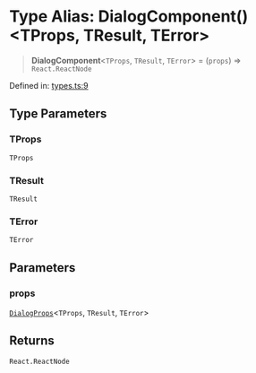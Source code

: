 # Type Alias: DialogComponent()\<TProps, TResult, TError\>

> **DialogComponent**\<`TProps`, `TResult`, `TError`\> = (`props`) => `React.ReactNode`

Defined in: [types.ts:9](https://github.com/MOhhh-ok/react-dialog-hub/blob/5673faacf88e76b0990b2083c26229d9de0bb4ca/packages/react-dialog-hub/src/types.ts#L9)

## Type Parameters

### TProps

`TProps`

### TResult

`TResult`

### TError

`TError`

## Parameters

### props

[`DialogProps`](DialogProps.md)\<`TProps`, `TResult`, `TError`\>

## Returns

`React.ReactNode`
